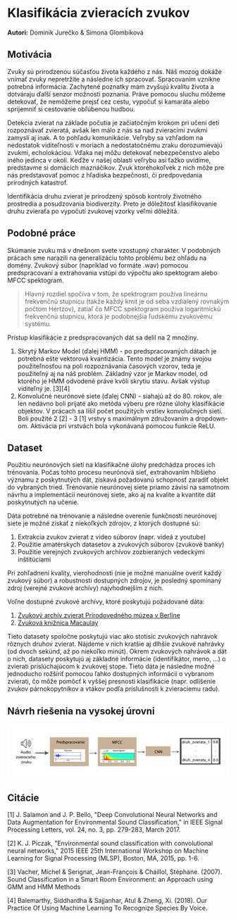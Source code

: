 # Klasifikácia zvieracích zvukov

__Autori:__ Dominik Jurečko & Simona Glombíková  

## Motivácia

Zvuky sú prirodzenou súčasťou života každého z nás. Náš mozog dokáže vnímať zvuky nepretržite a následne ich spracovať. Spracovaním vznikne potrebná informácia. Zachytené poznatky mám zvyšujú kvalitu života a dotváraju ďalší senzor možnosti poznania. Práve pomocou sluchu môžeme detekovať, že nemôžeme prejsť cez cestu, vypočuť si kamaráta alebo spríjemniť si cestovanie obľúbenou hudbou.

Detekcia zvierat na základe počutia je začiatočným krokom pri učení detí rozpoznávať zvieratá, avšak len málo z nás sa nad zvieracími zvukmi zamyslí aj inak. A to pohľadu komunikácie. Veľryby sa vzhľadom na nedostatok viditeľnosti v moriach a nedostatočnému zraku dorozumievajú zvukmi, echolokáciou. Vďaka nej môžu detekovať nebezpečenstvo alebo iného jedinca v okolí. Keďže v našej oblasti veľrybu asi ťažko uvidíme, predstavme si domácich maznáčikov. Zvuk ktoréhokoľvek z nich môže pre nás predstavovať pomoc z hľadiska bezpečnosti, či predpovedania prírodných katastrof.

Identifikácia druhu zvierat je prirodzený spôsob kontroly životného prostredia a posudzovania biodiverzity. Preto je dôležitosť klasifikovanie druhu zvieraťa po vypočutí zvukovej vzorky veľmi dôležitá.

## Podobné práce

Skúmanie zvuku má v dnešnom svete vzostupný charakter. V podobných prácach sme narazili na generalizáciu tohto problému bez ohľadu na domény. Zvukový súbor (napríklad vo formáte .wav) pomocou predspracovaní a extrahovania vstúpi do výpočtu ako spektogram alebo MFCC spektogram. 
> Hlavný rozdiel spočíva v tom, že spektrogram používa lineárnu frekvenčnú stupnicu (takže každý kmit je od seba vzdialený rovnakým počtom Hertzov), zatiaľ čo MFCC spektogram používa logaritmickú frekvenčnú stupnicu, ktorá je podobnejšia ľudskému zvukovému systému. 

Prístup klasifikácie z predspracovaných dát sa delil na 2 množiny. 
 1. Skrytý Markov Model (ďalej HMM) - po predspracovaných dátach je potrebná ešte vektorová kvantizácia. Tento model je známy svojou použiteľnosťou na poli rozpoznávania časových vzorov, teda je použiteľný aj na náš problém. Základný vzor je Markov model, od ktorého je HMM odvodené práve kvôli skrytiu stavu. Avšak výstup viditeľný je. [3][4]
 2. Konvolučné neurónové siete (ďalej CNN) - siahajú až do 80. rokov, ale len nedávno boli prijaté ako metóda výberu pre rôzne úlohy klasifikácie objektov. V prácach sa líšil počet použitých vrstiev konvolučných sietí. Boli použité 2 [2] - 3 [1] vrstvy s maximálnym združovaním a dropdown-om. Aktivácia pri vrstvách bola vykonávaná pomocou funkcie ReLU.

## Dataset

Použitiu neurónových sietí na klasifikačné úlohy predchádza proces ich trénovania. Počas tohto procesu neurónová sieť, extrahovaním hlbšieho významu z poskytnutých dát, získavá požadovanú schopnosť zaradiť objekt do vybraných tried. Trénovanie neurónovej siete priamo závisí na samotnom návrhu a implementácii neurónovej siete, ako aj na kvalite a kvantite dát poskytnutých na učenie.

Dáta potrebné na trénovanie a následne overenie funkčnosti neurónovej siete je možné získať z niekoľkých zdrojov, z ktorých dostupné sú:
1. Extrakcia zvukov zvierat z video súborov (napr. videá z youtube)
2. Použitie amatérskych datasetov a zvukových súborov (zvukové banky)
3. Použitie verejných zvukových archívov zozbieraných vedeckými inštitúciami

Pri zohľadnení kvality, vierohodnosti (nie je možné manuálne overiť každý zvukový súbor) a robustnosti dostupných zdrojov, je posledný spomínaný zdroj (verejné zvukové archívy) najvhodnejším z nich.

Voľne dostupné zvukové archívy, ktoré poskytujú požadované dáta:
1. [Zvukový archív zvierat Prírodovedného múzea v Berlíne](https://www.gbif.org/dataset/b7ec1bf8-819b-11e2-bad2-00145eb45e9a)
2. [Zvuková knižnica Macaulay](https://www.macaulaylibrary.org)

Tieto datasety spoločne poskytujú viac ako stotisíc zvukových nahrávok rôznych druhov zvierat. Nájdeme v nich kratšie aj dlhšie zvukové nahrávky (od dvoch sekúnd, až po niekoľko minút). Okrem zvukových nahrávok a dát o nich, datasety poskytujú aj základné informácie (identifikátor, meno, ...) o zvierati prislúchajúcom k zvukovej stope. Tieto dáta je následne možné jednoducho rožšíriť pomocou ľahko dostupných informácií o vybranom zvierati, čo môže pomôcť k vyššej presnosti klasifikácie (napr. odlíšenie zvukov párnokopytníkov a vtákov podľa príslušnosti k zvieraciemu radu).

## Návrh riešenia na vysokej úrovni
![Algoritmus navrhu riesenia projektu](./images/algo.png)
## Citácie

[1] J. Salamon and J. P. Bello, "Deep Convolutional Neural Networks and Data Augmentation for Environmental Sound Classification," in IEEE Signal Processing Letters, vol. 24, no. 3, pp. 279-283, March 2017.

[2] K. J. Piczak, "Environmental sound classification with convolutional neural networks," 2015 IEEE 25th International Workshop on Machine Learning for Signal Processing (MLSP), Boston, MA, 2015, pp. 1-6.

[3] Vacher, Michel & Serignat, Jean-François & Chaillol, Stéphane. (2007). Sound Classification in a Smart Room Environment: an Approach using GMM and HMM Methods

[4] Balemarthy, Siddhardha & Sajjanhar, Atul & Zheng, Xi. (2018). Our Practice Of Using Machine Learning To Recognize Species By Voice. 